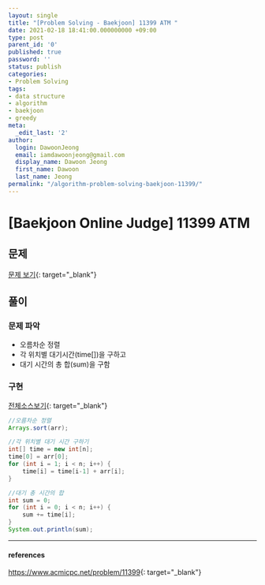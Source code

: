 ```yaml
---
layout: single
title: "[Problem Solving - Baekjoon] 11399 ATM "
date: 2021-02-18 18:41:00.000000000 +09:00
type: post
parent_id: '0'
published: true
password: ''
status: publish
categories:
- Problem Solving
tags:
- data structure
- algorithm
- baekjoon
- greedy
meta:
  _edit_last: '2'
author:
  login: DawoonJeong
  email: iamdawoonjeong@gmail.com
  display_name: Dawoon Jeong
  first_name: Dawoon
  last_name: Jeong
permalink: "/algorithm-problem-solving-baekjoon-11399/"
---
```

# [Baekjoon Online Judge] 11399 ATM

## 문제
[문제 보기](https://www.acmicpc.net/problem/11399){: target="_blank"}

## 풀이

### 문제 파악
- 오름차순 정렬
- 각 위치별 대기시간(time[])을 구하고
- 대기 시간의 총 합(sum)을 구함


### 구현

[전체소스보기](https://github.com/iamdawoonjeong/java-datastructure-algorithm/blob/master/java-algorithm-problem-solving/src/baekjoon/problem11399/Main.java){: target="_blank"}

```java
//오름차순 정렬
Arrays.sort(arr);

//각 위치별 대기 시간 구하기
int[] time = new int[n];
time[0] = arr[0];
for (int i = 1; i < n; i++) {
    time[i] = time[i-1] + arr[i];
}

//대기 총 시간의 합
int sum = 0;
for (int i = 0; i < n; i++) {
    sum += time[i];
}
System.out.println(sum);
```

---

#### references
<https://www.acmicpc.net/problem/11399>{: target="_blank"}
